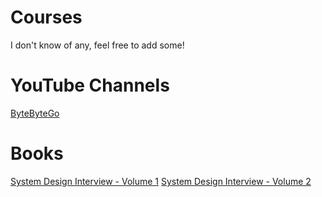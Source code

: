 # Courses
I don't know of any, feel free to add some!

# YouTube Channels
[ByteByteGo](https://www.youtube.com/@ByteByteGo)

# Books
[System Design Interview - Volume 1](https://www.amazon.com/System-Design-Interview-insiders-Second/dp/B08CMF2CQF)
[System Design Interview - Volume 2](https://www.amazon.com/System-Design-Interview-Insiders-Guide/dp/1736049119)